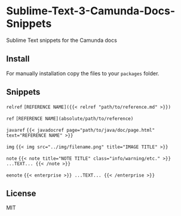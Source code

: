 # Sublime-Text-3-Camunda-Docs-Snippets
Sublime Text snippets for the Camunda docs

## Install

For manually installation copy the files to your `packages` folder.

## Snippets

`relref` `[REFERENCE NAME]({{< relref "path/to/reference.md" >}})`

`ref` `[REFERENCE NAME](absolute/path/to/reference)`

`javaref` `{{< javadocref page="path/to/java/doc/page.html" text="REFERENCE NAME" >}}`

`img` `{{< img src="../img/filename.png" title="IMAGE TITLE" >}}`

`note` `{{< note title="NOTE TITLE" class="info/warning/etc." >}} ...TEXT... {{< /note >}}`

`eenote` `{{< enterprise >}} ...TEXT... {{< /enterprise >}}`

## License

MIT
